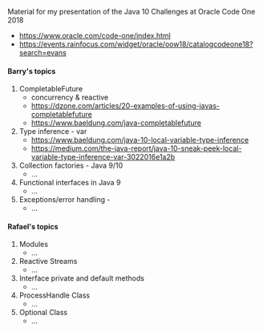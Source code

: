 Material for my presentation of the Java 10 Challenges at Oracle Code One 2018
- https://www.oracle.com/code-one/index.html
- https://events.rainfocus.com/widget/oracle/oow18/catalogcodeone18?search=evans

#### Barry's topics
1. CompletableFuture
   * concurrency & reactive
   * https://dzone.com/articles/20-examples-of-using-javas-completablefuture
   * https://www.baeldung.com/java-completablefuture
1. Type inference - var
   * https://www.baeldung.com/java-10-local-variable-type-inference
   * https://medium.com/the-java-report/java-10-sneak-peek-local-variable-type-inference-var-3022016e1a2b
1. Collection factories - Java 9/10
   * ...
1. Functional interfaces in Java 9
   * ...
1. Exceptions/error handling - 
   * ...

#### Rafael's topics
1. Modules
   * ...
1. Reactive Streams
   * ...
1. Interface private and default methods
   * ...
1. ProcessHandle Class
   * ...
1. Optional Class
   * ...
   